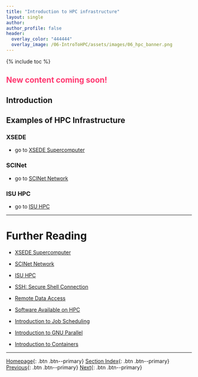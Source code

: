 ```yaml
---
title: "Introduction to HPC infrastructure"
layout: single
author:
author_profile: false
header:
  overlay_color: "444444"
  overlay_image: /06-IntroToHPC/assets/images/06_hpc_banner.png
---
```


{% include toc %}

## <span style="color: #ff3870;">New content coming soon!</span>

## Introduction


## Examples of HPC Infrastructure

### XSEDE

* go to [XSEDE Supercomputer](01-XSEDE/01-supercomputer-intro)

### SCINet

* go to [SCINet Network](02-SCINET/01-scient-network-intro)

### ISU HPC

* go to [ISU HPC](03-ISUHPC/01-isu-hpc-intro)






___
# Further Reading
* [XSEDE Supercomputer](01-XSEDE/01-supercomputer-intro)
* [SCINet Network](02-SCINET/01-scient-network-intro)
* [ISU HPC](03-ISUHPC/01-isu-hpc-intro)

* [SSH: Secure Shell Connection](../02-SSH/01-secure-shell-connection)
* [Remote Data Access](../03-FILE-ACCESS/01-remote-data-acces)
* [Software Available on HPC](../04-SOFTWARE/01-software-available-on-HPC)
* [Introduction to Job Scheduling](../05-JOB-QUEUE/00-introduction-to-job-scheduling)
* [Introduction to GNU Parallel](../06-PARALLEL/01-introduction-to-gnu-parallel)
* [Introduction to Containers](../07-CONTAINERS/00-introduction-to-containers)


___

[Homepage](../../index.md){: .btn  .btn--primary}
[Section Index](../00-IntroToHPC-LandingPage){: .btn  .btn--primary}
[Previous](../00-IntroToHPC-LandingPage){: .btn  .btn--primary}
[Next](01-XSEDE/01-supercomputer-intro){: .btn  .btn--primary}
